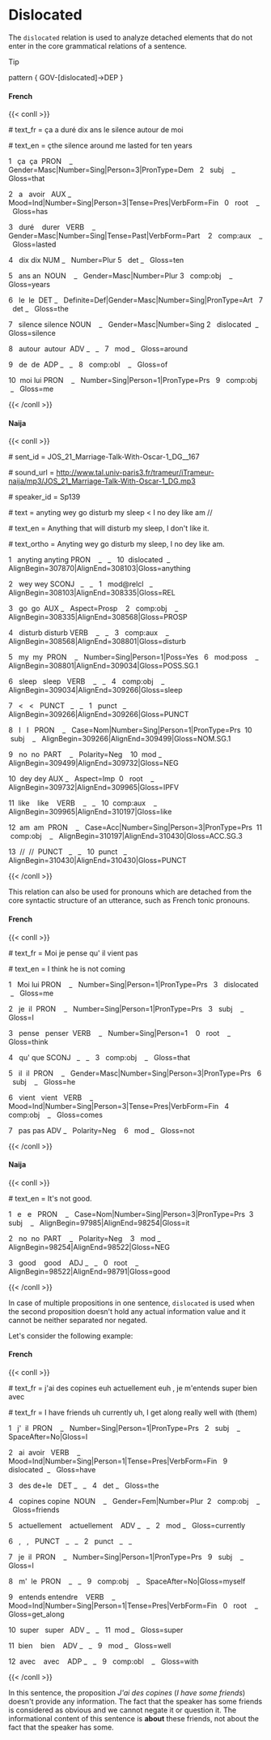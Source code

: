 # Dislocated

The `dislocated` relation is used to analyze detached elements that do not enter in the core grammatical relations of a sentence.

>[!tip]
> pattern { GOV-[dislocated]->DEP }  

<!-- tabs:start -->
#### **French**

{{< conll >}}

\# text_fr = ça a duré dix ans le silence autour de moi

\# text_en = çthe silence around me lasted for ten years

1   ça  ça  PRON    _   Gender=Masc|Number=Sing|Person=3|PronType=Dem   2   subj    _   Gloss=that

2   a   avoir   AUX _   Mood=Ind|Number=Sing|Person=3|Tense=Pres|VerbForm=Fin   0   root    _   Gloss=has

3   duré    durer   VERB    _   Gender=Masc|Number=Sing|Tense=Past|VerbForm=Part    2   comp:aux    _   Gloss=lasted

4   dix dix NUM _   Number=Plur 5   det _   Gloss=ten

5   ans an  NOUN    _   Gender=Masc|Number=Plur 3   comp:obj    _   Gloss=years

6   le  le  DET _   Definite=Def|Gender=Masc|Number=Sing|PronType=Art   7   det _   Gloss=the

7   silence silence NOUN    _   Gender=Masc|Number=Sing 2   dislocated  _   Gloss=silence

8   autour  autour  ADV _   _   7   mod _   Gloss=around

9   de  de  ADP _   _   8   comp:obl    _   Gloss=of

10  moi lui PRON    _   Number=Sing|Person=1|PronType=Prs   9   comp:obj    _   Gloss=me

{{< /conll >}}

#### **Naija**

{{< conll >}}

\# sent_id = JOS_21_Marriage-Talk-With-Oscar-1_DG__167

\# sound_url = http://www.tal.univ-paris3.fr/trameur/iTrameur-naija/mp3/JOS_21_Marriage-Talk-With-Oscar-1_DG.mp3

\# speaker_id = Sp139

\# text = anyting wey go disturb my sleep < I no dey like am //

\# text_en = Anything that will disturb my sleep, I don't like it.

\# text_ortho = Anyting wey go disturb my sleep, I no dey like am.

1   anyting anyting PRON    _   _   10  dislocated  _   AlignBegin=307870|AlignEnd=308103|Gloss=anything

2   wey wey SCONJ   _   _   1   mod@relcl   _   AlignBegin=308103|AlignEnd=308335|Gloss=REL

3   go  go  AUX _   Aspect=Prosp    2   comp:obj    _   AlignBegin=308335|AlignEnd=308568|Gloss=PROSP

4   disturb disturb VERB    _   _   3   comp:aux    _   AlignBegin=308568|AlignEnd=308801|Gloss=disturb

5   my  my  PRON    _   Number=Sing|Person=1|Poss=Yes   6   mod:poss    _   AlignBegin=308801|AlignEnd=309034|Gloss=POSS.SG.1

6   sleep   sleep   VERB    _   _   4   comp:obj    _   AlignBegin=309034|AlignEnd=309266|Gloss=sleep

7   <   <   PUNCT   _   _   1   punct   _   AlignBegin=309266|AlignEnd=309266|Gloss=PUNCT

8   I   I   PRON    _   Case=Nom|Number=Sing|Person=1|PronType=Prs  10  subj    _   AlignBegin=309266|AlignEnd=309499|Gloss=NOM.SG.1

9   no  no  PART    _   Polarity=Neg    10  mod _   AlignBegin=309499|AlignEnd=309732|Gloss=NEG

10  dey dey AUX _   Aspect=Imp  0   root    _   AlignBegin=309732|AlignEnd=309965|Gloss=IPFV

11  like    like    VERB    _   _   10  comp:aux    _   AlignBegin=309965|AlignEnd=310197|Gloss=like

12  am  am  PRON    _   Case=Acc|Number=Sing|Person=3|PronType=Prs  11  comp:obj    _   AlignBegin=310197|AlignEnd=310430|Gloss=ACC.SG.3

13  //  //  PUNCT   _   _   10  punct   _   AlignBegin=310430|AlignEnd=310430|Gloss=PUNCT

{{< /conll >}}

<!-- tabs:end -->
  

This relation can also be used for pronouns which are detached from the core syntactic structure of an utterance, such as French tonic pronouns.

  
<!-- tabs:start -->
#### **French**

  

{{< conll >}}

\# text_fr = Moi je pense qu' il vient pas

\# text_en = I think he is not coming

1   Moi lui PRON    _   Number=Sing|Person=1|PronType=Prs   3   dislocated  _   Gloss=me

2   je  il  PRON    _   Number=Sing|Person=1|PronType=Prs   3   subj    _   Gloss=I

3   pense   penser  VERB    _   Number=Sing|Person=1    0   root    _   Gloss=think

4   qu' que SCONJ   _   _   3   comp:obj    _   Gloss=that

5   il  il  PRON    _   Gender=Masc|Number=Sing|Person=3|PronType=Prs   6   subj    _   Gloss=he

6   vient   vient   VERB    _   Mood=Ind|Number=Sing|Person=3|Tense=Pres|VerbForm=Fin   4   comp:obj    _   Gloss=comes

7   pas pas ADV _   Polarity=Neg    6   mod _   Gloss=not

{{< /conll >}}

  
#### **Naija**

  

{{< conll >}}

\# text_en = It's not good.

1   e   e   PRON    _   Case=Nom|Number=Sing|Person=3|PronType=Prs  3   subj    _   AlignBegin=97985|AlignEnd=98254|Gloss=it

2   no  no  PART    _   Polarity=Neg    3   mod _   AlignBegin=98254|AlignEnd=98522|Gloss=NEG

3   good    good    ADJ _   _   0   root    _   AlignBegin=98522|AlignEnd=98791|Gloss=good

{{< /conll >}}
<!-- tabs:end -->
  

In case of multiple propositions in one sentence, `dislocated` is used when the second proposition doesn't hold any actual information value and it cannot be neither separated nor negated.

  

Let's consider the following example:

  
<!-- tabs:start -->
#### **French**

{{< conll >}}

\# text_fr = j'ai des copines euh actuellement euh , je m'entends super bien avec

\# text_fr = I have friends uh currently uh, I get along really well with (them)

1   j'  il  PRON    _   Number=Sing|Person=1|PronType=Prs   2   subj    _   SpaceAfter=No|Gloss=I

2   ai  avoir   VERB    _   Mood=Ind|Number=Sing|Person=1|Tense=Pres|VerbForm=Fin   9   dislocated  _   Gloss=have

3   des de+le   DET _   _   4   det _   Gloss=the

4   copines copine  NOUN    _   Gender=Fem|Number=Plur  2   comp:obj    _   Gloss=friends

5   actuellement    actuellement    ADV _   _   2   mod _   Gloss=currently

6   ,   ,   PUNCT   _   _   2   punct   _   _

7   je  il  PRON    _   Number=Sing|Person=1|PronType=Prs   9   subj    _   Gloss=I

8   m'  le  PRON    _   _   9   comp:obj    _   SpaceAfter=No|Gloss=myself

9   entends entendre    VERB    _   Mood=Ind|Number=Sing|Person=1|Tense=Pres|VerbForm=Fin   0   root    _   Gloss=get_along

10  super   super   ADV _   _   11  mod _   Gloss=super

11  bien    bien    ADV _   _   9   mod _   Gloss=well

12  avec    avec    ADP _   _   9   comp:obl    _   Gloss=with

{{< /conll >}}
<!-- tabs:end -->
  

In this sentence, the proposition *J'ai des copines* (*I have some friends*) doesn't provide any information. The fact that the speaker has some friends is considered as obvious and we cannot negate it or question it. The informational content of this sentence is **about** these friends, not about the fact that the speaker has some.



